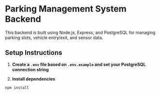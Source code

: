 # Parking Management System Backend

This backend is built using Node.js, Express, and PostgreSQL for managing parking slots, vehicle entry/exit, and sensor data.

## Setup Instructions

1. **Create a `.env` file based on `.env.example` and set your PostgreSQL connection string**

2. **Install dependencies**

```bash
npm install